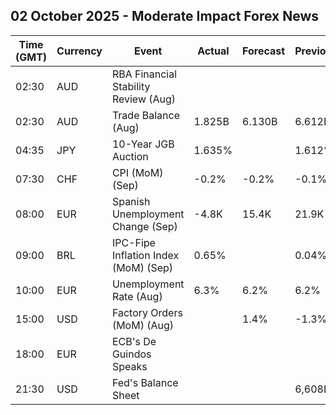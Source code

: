 ## 02 October 2025 - Moderate Impact Forex News

| Time (GMT) | Currency | Event | Actual | Forecast | Previous |
|------|----------|-------|--------|----------|----------|
| 02:30 | AUD | RBA Financial Stability Review (Aug) |  |  |  |
| 02:30 | AUD | Trade Balance (Aug) | 1.825B | 6.130B | 6.612B |
| 04:35 | JPY | 10-Year JGB Auction | 1.635% |  | 1.612% |
| 07:30 | CHF | CPI (MoM) (Sep) | -0.2% | -0.2% | -0.1% |
| 08:00 | EUR | Spanish Unemployment Change (Sep) | -4.8K | 15.4K | 21.9K |
| 09:00 | BRL | IPC-Fipe Inflation Index (MoM) (Sep) | 0.65% |  | 0.04% |
| 10:00 | EUR | Unemployment Rate (Aug) | 6.3% | 6.2% | 6.2% |
| 15:00 | USD | Factory Orders (MoM) (Aug) |  | 1.4% | -1.3% |
| 18:00 | EUR | ECB's De Guindos Speaks |  |  |  |
| 21:30 | USD | Fed's Balance Sheet |  |  | 6,608B |
